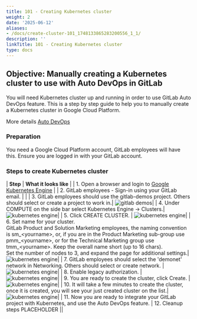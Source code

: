 ```yaml
---
title: 101 - Creating Kubernetes cluster
weight: 2
date: '2025-06-12'
aliases:
- /docs/create-cluster-101_1748133865283200556_1_1/
description: ''
linkTitle: 101 - Creating Kubernetes cluster
type: docs
---
```


## Objective:  Manually creating a Kubernetes cluster to use with Auto DevOps in GitLab

You will need Kubernetes cluster up and running in order to use GitLab Auto DevOps feature.
This is a step by step guide to help you to manually create a Kubernetes cluster in Google Cloud Platform.

More details [Auto DevOps](https://docs.gitlab.com/ee/topics/autodevops/)

### Preparation

You need a Google Cloud Platform account, GitLab employees will have this. Ensure you are logged in with your GitLab account.

### Steps to create Kubernetes cluster

|  **Step**   | **What it looks like** |
| 1. Open a browser and login to [Google Kubernetes Engine](https://console.cloud.google.com/kubernetes)  |
| 2. GitLab employees - Sign-in using your GitLab email.  |  |
| 3. GitLab employees should use the gitlab-demos project. Others should select or create a project to work in.| ![gitlab demos](/images/workshop/k8s/2_gitlab_demos.png)|
| 4. Under COMPUTE on the side bar select Kubernetes Engine -> Clusters.|  ![kubernetes engine](/images/workshop/k8s/3_clusters.png)|
| 5. Click CREATE CLUSTER. | ![kubernetes engine](/images/workshop/k8s/4_create_cluster.png)|
| 6. Set name for your cluster. <br> GitLab Product and Solution Marketing employees, the naming convention is sm_\<yourname\>, or, if you are in the Product Marketing sub-group use pmm_\<yourname\>, or for the Technical Marketing group use tmm_\<yourname\>. Keep the overall name short (up to 16 chars). <br>Set the number of nodes to 3, and expand the page for additional settings.| ![kubernetes engine](/images/workshop/k8s/5_name_pool.png)|
| 7. GitLab employees should select the 'demonet' network in Networking. Others should select or create network.  | ![kubernetes engine](/images/workshop/k8s/6_cluster_network.png)|
| 8. Enable legacy authorization. | ![kubernetes engine](/images/workshop/k8s/7_legacy_auth.png)|
| 9. You are ready to create the cluster, click Create. | ![kubernetes engine](/images/workshop/k8s/8_create.png)|
| 10. It will take a few minutes to create the cluster, once it is created, you will see your just created cluster on the list.| ![kubernetes engine](/images/workshop/k8s/9_cluster_list.png)|
| 11. Now you are ready to integrate your GitLab project with Kubernetes, and use the Auto DevOps feature.
| 12. Cleanup steps PLACEHOLDER ||

